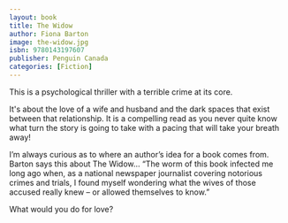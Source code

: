 ```yaml
---
layout: book
title: The Widow
author: Fiona Barton
image: the-widow.jpg
isbn: 9780143197607
publisher: Penguin Canada
categories: [Fiction]
---
```

This is a psychological thriller with a terrible crime at its core.

It's about the love of a wife and husband and the dark spaces that exist between that relationship. It is a compelling read as you never quite know what turn the story is going to take with a pacing that will take your breath away!

I’m always curious as to where an author’s idea for a book comes from. Barton says this about The Widow… “The worm of this book infected me long ago when, as a national newspaper journalist covering notorious crimes and trials, I found myself wondering what the wives of those accused really knew – or allowed themselves to know.”    

What would you do for love?
